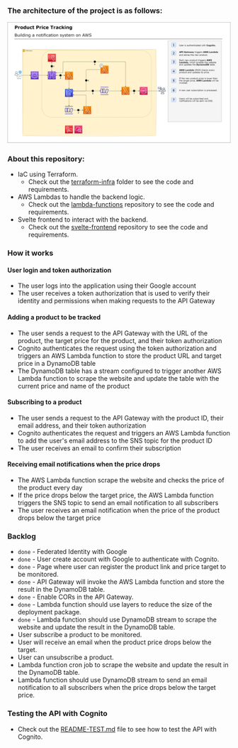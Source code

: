 ### The architecture of the project is as follows:

![Architecture](terraform-infra/img/architecture.png)


### About this repository:
- IaC using Terraform.
  - Check out the [terraform-infra](https://github.com/cdeucher/product-price-tracking/tree/master/terraform-infra/README.md) folder to see the code and requirements.
- AWS Lambdas to handle the backend logic.
  - Check out the [lambda-functions](https://github.com/cdeucher/python-api-lambdas) repository to see the code and requirements.
- Svelte frontend to interact with the backend.
  - Check out the [svelte-frontend](https://github.com/cdeucher/typescript-api-frontend) repository to see the code and requirements.

### How it works
#### User login and token authorization
- The user logs into the application using their Google account
- The user receives a token authorization that is used to verify their identity and permissions when making requests to the API Gateway
#### Adding a product to be tracked
- The user sends a request to the API Gateway with the URL of the product, the target price for the product, and their token authorization
- Cognito authenticates the request using the token authorization and triggers an AWS Lambda function to store the product URL and target price in a DynamoDB table
- The DynamoDB table has a stream configured to trigger another AWS Lambda function to scrape the website and update the table with the current price and name of the product
#### Subscribing to a product
- The user sends a request to the API Gateway with the product ID, their email address, and their token authorization
- Cognito authenticates the request and triggers an AWS Lambda function to add the user's email address to the SNS topic for the product ID
- The user receives an email to confirm their subscription
#### Receiving email notifications when the price drops
- The AWS Lambda function scrape the website and checks the price of the product every day
- If the price drops below the target price, the AWS Lambda function triggers the SNS topic to send an email notification to all subscribers
- The user receives an email notification when the price of the product drops below the target price


### Backlog
- `done` - Federated Identity with Google
- `done` - User create account with Google to authenticate with Cognito.
- `done` - Page where user can register the product link and price target to be monitored.
- `done` - API Gateway will invoke the AWS Lambda function and store the result in the DynamoDB table.
- `done` - Enable CORs in the API Gateway.
- `done` - Lambda function should use layers to reduce the size of the deployment package.
- `done` - Lambda function should use DynamoDB stream to scrape the website and update the result in the DynamoDB table.
- User subscribe a product to be monitored.
- User will receive an email when the product price drops below the target.
- User can unsubscribe a product.
- Lambda function cron job to scrape the website and update the result in the DynamoDB table.
- Lambda function should use DynamoDB stream to send an email notification to all subscribers when the price drops below the target price.


### Testing the API with Cognito
- Check out the [README-TEST.md](README-TEST.md) file to see how to test the API with Cognito.